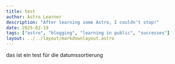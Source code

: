 ```yaml
---
title: test
author: Astro Learner
description: "After learning some Astro, I couldn't stop!"
date: 2025-02-19
tags: ["astro", "blogging", "learning in public", "successes"]
layout: ../../layout/markdownlayout.astro
---
```

das ist ein test für die datumssortierung

